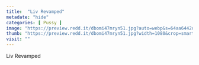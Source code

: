 ```yaml
---
title:  "Liv Revamped"
metadate: "hide"
categories: [ Pussy ]
image: "https://preview.redd.it/dbomi47mryn51.jpg?auto=webp&s=64aa6442d59c20de593cf6941ff92396bcf26c15"
thumb: "https://preview.redd.it/dbomi47mryn51.jpg?width=1080&crop=smart&auto=webp&s=b3893dc56a02c85822549d3c82ab42907cd767e3"
visit: ""
---
```

Liv Revamped
